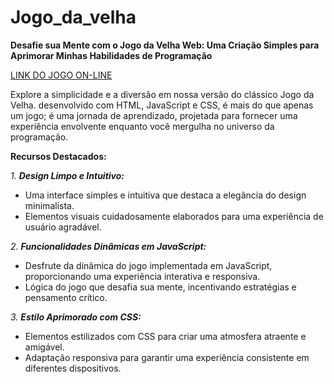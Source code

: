 # Jogo_da_velha
**Desafie sua Mente com o Jogo da Velha Web: Uma Criação Simples para Aprimorar Minhas Habilidades de Programação**

[LINK DO JOGO ON-LINE](https://bit.ly/3Tr8pi8)

Explore a simplicidade e a diversão em nossa versão do clássico Jogo da Velha. desenvolvido com HTML, JavaScript e CSS, é mais do que apenas um jogo; é uma jornada de aprendizado, projetada para fornecer uma experiência envolvente enquanto você mergulha no universo da programação.

**Recursos Destacados:**

*1. **Design Limpo e Intuitivo:***
   - Uma interface simples e intuitiva que destaca a elegância do design minimalista.
   - Elementos visuais cuidadosamente elaborados para uma experiência de usuário agradável.

*2. **Funcionalidades Dinâmicas em JavaScript:***
   - Desfrute da dinâmica do jogo implementada em JavaScript, proporcionando uma experiência interativa e responsiva.
   - Lógica do jogo que desafia sua mente, incentivando estratégias e pensamento crítico.

*3. **Estilo Aprimorado com CSS:***
   - Elementos estilizados com CSS para criar uma atmosfera atraente e amigável.
   - Adaptação responsiva para garantir uma experiência consistente em diferentes dispositivos.
